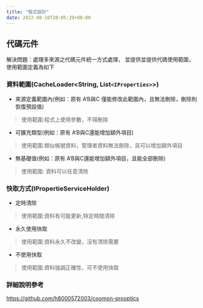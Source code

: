 ```yaml
---
title: "程式設計"
date: 2022-08-10T20:05:29+08:00
---
```

## 代碼元件

解決問題：處理多來源之代碼元件統一方式處理，
並提供並提供代碼使用範圍，使用範圍定義為如下



### 資料範圍(CacheLoader<String, List`<IProperties>`>)

- 來源定義範圍內(例如：原有 A‘B與C 僅能修改此範圍內，且無法刪除，刪除則恢復預設值)

> 使用範圍:程式上使用參數，不得刪除

- 可擴充類型(例如：原有 A‘B與C還能增加額外項目)

> 使用範圍:類似帳號資料，管理者資料無法刪除，且可以增加額外項目

- 無基礎值(例如：原有 A‘B與C還能增加額外項目，且能全部刪除)

> 使用範圍: 資料可以任意清除

### 快取方式(IPropertieServiceHolder)

- 定時清除

> 使用範圍:資料有可能更新,特定時間清除

- 永久使用快取

> 使用範圍:資料永久不改變，沒有清除需要

- 不使用快取

> 使用範圍:資料強調正確性，可不使用快取

### 詳細說明參考

https://github.com/h8000572003/coomon-prooptics
